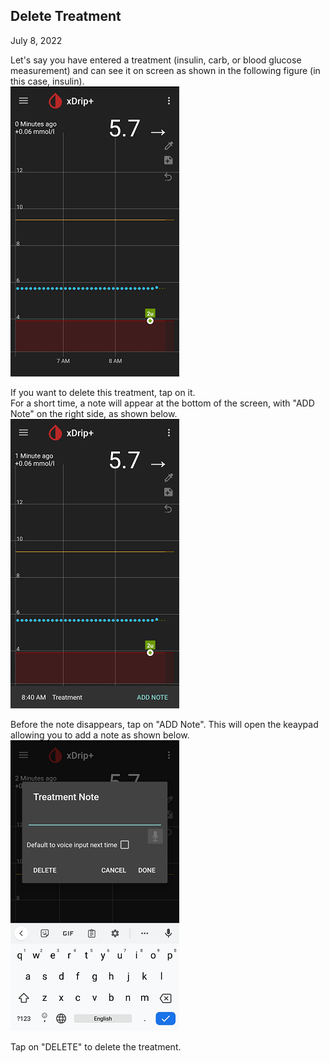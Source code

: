 ## Delete Treatment  
  
July 8, 2022  
  
Let's say you have entered a treatment (insulin, carb, or blood glucose measurement) and can see it on screen as shown in the following figure (in this case, insulin).  
![](./images/TreatmentOnScreen.png)  
  
If you want to delete this treatment, tap on it.  
For a short time, a note will appear at the bottom of the screen, with "ADD Note" on the right side, as shown below.  
![](./images/TreatmentTap.png)  
  
Before the note disappears, tap on "ADD Note".  This will open the keaypad allowing you to add a note as shown below.  
![](./images/TreatmentAddNote.png)  

Tap on "DELETE" to delete the treatment.  
